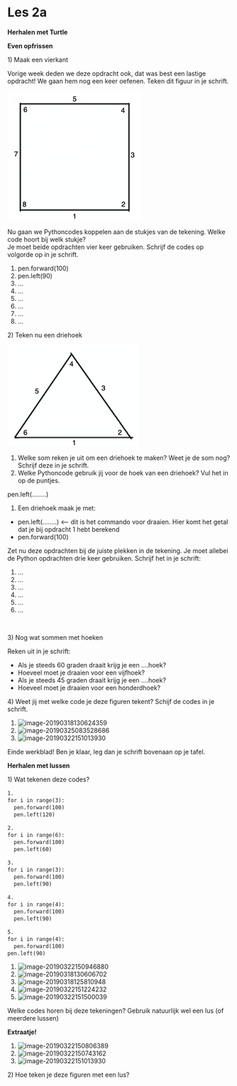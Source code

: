 # Les 2a

**Herhalen met Turtle**

**Even opfrissen**

1\) Maak een vierkant

Vorige week deden we deze opdracht ook, dat was best een lastige opdracht! We gaan hem nog een keer oefenen. Teken dit figuur in je schrift.

![](../.gitbook/assets/image-20190322135329083.png)

Nu gaan we Pythoncodes koppelen aan de stukjes van de tekening. Welke code hoort bij welk stukje?   
Je moet beide opdrachten vier keer gebruiken. Schrijf de codes op volgorde op in je schrift.

1. pen.forward\(100\)
2. pen.left\(90\)
3. ...
4. ...
5. ...
6. ...
7. ...
8. ...

​​2\) Teken nu een driehoek

![](../.gitbook/assets/image-20190322135525607.png)

1. Welke som reken je uit om een driehoek te maken? Weet je de som nog? Schrijf deze in je schrift.
2. Welke Pythoncode gebruik jij voor de hoek van een driehoek? Vul het in op de puntjes.

pen.left\(……..\)

1. Een driehoek maak je met:

* pen.left\(……..\) &lt;— dit is het commando voor draaien. Hier komt het getal dat je bij opdracht 1 hebt berekend
* pen.forward\(100\)

Zet nu deze opdrachten bij de juiste plekken in de tekening. Je moet allebei de Python opdrachten drie keer gebruiken. Schrijf het in je schrift:

1. ...
2. ...
3. ...
4. ...
5. ...
6. ...

​​

3\) Nog wat sommen met hoeken

Reken uit in je schrift:

* Als je steeds 60 graden draait krijg je een ….hoek?
* Hoeveel moet je draaien voor een vijfhoek?
* Als je steeds 45 graden draait krijg je een ….hoek?
* Hoeveel moet je draaien voor een honderdhoek?

4\) Weet jij met welke code je deze figuren tekent? Schijf de codes in je schrift.

1. ![image-20190318130624359](file:///Users/Felienne/Dropbox/Codasium/Python_in_de_klas/img/image-20190318130624359.png?lastModify=1576221056)
2. ![image-20190325083528686](file:///Users/Felienne/Dropbox/Codasium/Python_in_de_klas/img/image-20190325083528686.png?lastModify=1576221056)
3. ![image-20190322151013930](file:///Users/Felienne/Dropbox/Codasium/Python_in_de_klas/img/image-20190322151013930.png?lastModify=1576221056)

Einde werkblad! Ben je klaar, leg dan je schrift bovenaan op je tafel.​​

**Herhalen met lussen**

1\) Wat tekenen deze codes?

```text
1.
for i in range(3):
  pen.forward(100)
  pen.left(120)
```

```text
2.
for i in range(6):
  pen.forward(100)
  pen.left(60)
```

```text
3.
for i in range(3):
  pen.forward(100)
  pen.left(90)
```

```text
4.
for i in range(4):
  pen.forward(100)
  pen.left(90)
```

```text
5.
for i in range(4):
  pen.forward(100)
pen.left(90)
```

1. ![image-20190322150946880](file:///Users/Felienne/Dropbox/Codasium/Python_in_de_klas/img/image-20190322150946880.png?lastModify=1576221056)
2. ![image-20190318130606702](file:///Users/Felienne/Dropbox/Codasium/Python_in_de_klas/img/image-20190318130606702.png?lastModify=1576221056)
3. ![image-20190318125810948](file:///Users/Felienne/Dropbox/Codasium/Python_in_de_klas/img/image-20190318125810948.png?lastModify=1576221056)
4. ![image-20190322151224232](file:///Users/Felienne/Dropbox/Codasium/Python_in_de_klas/img/image-20190322151224232.png?lastModify=1576221056)
5. ![image-20190322151500039](file:///Users/Felienne/Dropbox/Codasium/Python_in_de_klas/img/image-20190322151500039.png?lastModify=1576221056)

Welke codes horen bij deze tekeningen? Gebruik natuurlijk wel een lus \(of meerdere lussen\)

**Extraatje!**

1. ![image-20190322150806389](file:///Users/Felienne/Dropbox/Codasium/Python_in_de_klas/img/image-20190322150806389.png?lastModify=1576221056)
2. ![image-20190322150743162](file:///Users/Felienne/Dropbox/Codasium/Python_in_de_klas/img/image-20190322150743162.png?lastModify=1576221056)
3. ![image-20190322151013930](file:///Users/Felienne/Dropbox/Codasium/Python_in_de_klas/img/image-20190322151013930.png?lastModify=1576221056)

2\) Hoe teken je deze figuren met een lus?

